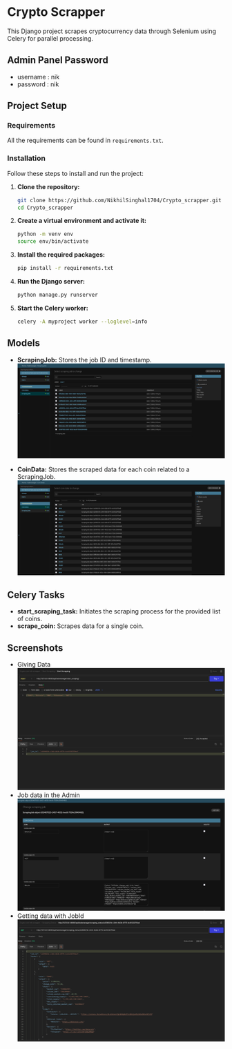 # Crypto Scrapper 

This Django project scrapes cryptocurrency data through Selenium using Celery for parallel processing.

## Admin Panel Password
 - username : nik
 - password : nik

## Project Setup 

### Requirements 

All the requirements can be found in `requirements.txt`.

### Installation 

Follow these steps to install and run the project:

1. **Clone the repository:**
    ```bash
    git clone https://github.com/NikhilSinghal1704/Crypto_scrapper.git
    cd Crypto_scrapper
    ```

2. **Create a virtual environment and activate it:**
    ```bash
    python -m venv env
    source env/bin/activate
    ```

3. **Install the required packages:**
    ```bash
    pip install -r requirements.txt
    ```

4. **Run the Django server:**
    ```bash
    python manage.py runserver
    ```

5. **Start the Celery worker:**
    ```bash
    celery -A myproject worker --loglevel=info
    ```

## Models

- **ScrapingJob:** Stores the job ID and timestamp.
    ![Admin](https://github.com/NikhilSinghal1704/Crypto_scrapper/blob/main/Screenshots/job_table.png)

- **CoinData:** Stores the scraped data for each coin related to a ScrapingJob.
    ![Admin](https://github.com/NikhilSinghal1704/Crypto_scrapper/blob/main/Screenshots/Coin_table.png)

## Celery Tasks

- **start_scraping_task:** Initiates the scraping process for the provided list of coins.
- **scrape_coin:** Scrapes data for a single coin.

## Screenshots
 - Giving Data
    ![Postman Start Scrapping](https://github.com/NikhilSinghal1704/Crypto_scrapper/blob/main/Screenshots/postman_start_scrapping.png)
 - Job data in the Admin
    ![Admin](https://github.com/NikhilSinghal1704/Crypto_scrapper/blob/main/Screenshots/admin.png)
 - Getting data with JobId
    ![Postman Scrapping Status](https://github.com/NikhilSinghal1704/Crypto_scrapper/blob/main/Screenshots/postman_scrapping_status.png)